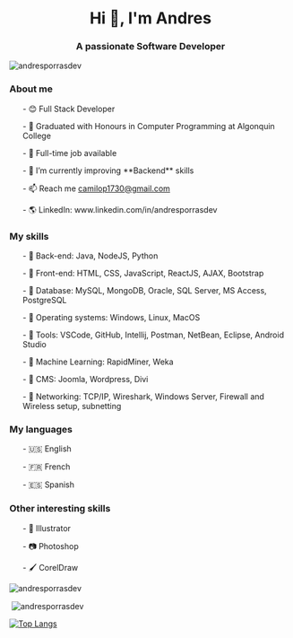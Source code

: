 <h1 align="center">Hi 👋, I'm Andres</h1>
<h3 align="center">A passionate Software Developer</h3>
<p align="left"> <img src="https://komarev.com/ghpvc/?username=andresporrasdev&label=Profile%20views&color=0e75b6&style=flat" alt="andresporrasdev" /> </p>
<h3>About me</h3>
<ul>- 😊 Full Stack Developer</ul>
<ul>- 🏣 Graduated with Honours in Computer Programming at Algonquin College</ul>
<ul>- 🙋 Full-time job available</ul>
<ul>- 🌱 I’m currently improving **Backend** skills </ul>
<ul>- 📫 Reach me <a href="mailto:camilop1730@gmail.com">camilop1730@gmail.com</a></ul>
<ul>- 🌎 LinkedIn: www.linkedin.com/in/andresporrasdev</ul>

<h3>My skills</h3>
<ul>- 📘 Back-end: Java, NodeJS, Python</ul>
<ul>- 📙 Front-end: HTML, CSS, JavaScript, ReactJS, AJAX, Bootstrap</ul>
<ul>- 📒 Database: MySQL, MongoDB, Oracle, SQL Server, MS Access, PostgreSQL</ul>
<ul>- 📗 Operating systems: Windows, Linux, MacOS</ul>
<ul>- 📕 Tools: VSCode, GitHub, Intellij, Postman, NetBean, Eclipse, Android Studio</ul>
<ul>- 📒 Machine Learning: RapidMiner, Weka</ul>
<ul>- 📘 CMS: Joomla, Wordpress, Divi</ul>
<ul>- 📒 Networking: TCP/IP, Wireshark, Windows Server, Firewall and Wireless setup, subnetting</ul>

<h3>My languages</h3>
<ul>- 🇺🇸 English</ul>
<ul>- 🇫🇷 French</ul>
<ul>- 🇪🇸 Spanish</ul>

<h3>Other interesting skills</h3>
<ul>- 🎨 Illustrator</ul>
<ul>- 📷 Photoshop</ul>
<ul>- 🖌️ CorelDraw </ul>

<p><img align="center" src="https://github-readme-streak-stats.herokuapp.com/?user=andresporrasdev&theme=prussian" alt="andresporrasdev" /></p>
<p>&nbsp;<img align="center" src="https://github-readme-stats.vercel.app/api?username=andresporrasdev&theme=prussian&show_icons=true&locale=en" alt="andresporrasdev" /></p>

[![Top Langs](https://github-readme-stats.vercel.app/api/top-langs/?username=andresporrasdev&layout=donut&theme=prussian)](https://github.com/andresporrasdev/github-readme-stats)
